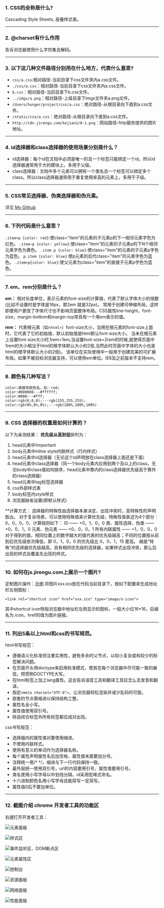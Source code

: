 ###  1. CSS的全称是什么?
Cascading Style Sheets, 层叠样式表。

----------
###  2. @charset有什么作用
告诉浏览器使用什么字符集去解码。

----------
###  3. 以下这几种文件路径分别用在什么地方，代表什么意思?

 - `css/a.css`:相对路径-当前目录下css文件夹内a.css文件。
 - `./css/a.css`：相对路径-当前目录下css文件夹内a.css文件。
 - `b.css`：相对路径-当前目录下b.css文件。
 - `../imgs/a.png`：相对路径-上级目录下imgs文件夹a.png文件。
 - `/Users/hunger/project/css/a.css`：绝对路径-从根目录向下直到a.css文件。
 - `/static/css/a.css`：绝对路径-从根目录向下直到a.css文件。
 - `http://cdn.jirengu.com/kejian1/8-1.png`：网站路径-http服务提供的图片地址。

----------
###  4. id选择器和class选择器的使用场景分别是什么？

 - id选择器：每个id在文档中必须是唯一的且一个标签只能绑定一个id。所以id选择器通常用于大的模块上，多用于父级。
 - class选择器：文档中多个元素可以拥有一个类名且一个标签可以绑定多个class。所以class选择器通常用于重复使用率高的元素上，多用于子级。

----------
###  5. CSS常见选择器、伪类选择器和伪元素。
详见 [My Github](https://github.com/dolbydot/demos/blob/master/CSS-Selector.html)

----------
###  6. 下列代码是什么意思？
`.item+p {color: red}`:使class="item"的元素的子元素p的下一相邻元素字色为红色。
`.item~p {color: yellow}`:使class="item"的元素的子元素p的下N个相邻元素字色为黄色。
`.item p {color: blue}`:使class="item"的元素的子元素p字色为蓝色。
`p.item {color: blue}`:使p元素的后代class="item"的元素字色为蓝色。
`.item>p{color: blue}`:使父元素为class="item"的直接子元素p字色为蓝色。

----------
###  7. em、rem分别是什么？
**em：**
相对长度单位，表示元素的font-size的计算值，代表了默认字体大小的倍数(比如不设置时是字体是16px，那2em 就是32px)。
常用于创建可伸缩布局，这样即便用户更改了字体尺寸也不影响页面整体布局。CSS属性line-height，font-size，margin-bottom和margin-top常具有一个用em表示的值。

**rem：**
代表根元素（如`<html>`）font-size大小，当用在根元素的font-size上面时，它代表了它的初始值，默认初始值是html默认font-size大小。
当未在根元素上设置font-size大小时,1rem=1em,当设置font-size=2rem的时候,就使得页面中1rem的大小相当于html的根字体默认大小的2倍,当然此时页面中字体的大小也是html的根字体默认大小的2倍)。
该单位在实际使用中一般用于创建完美的可扩展布局。如果不被目标浏览器支持，可以使用em单位。IE8及之前版本不支持rem。

----------
###  8. 颜色有几种写法？
```
color:直接写颜色名，如：red;
color:#000000---#ffffff;
color:#000---#fff;
color:rgb(0,0,0);---rgb(255,255,255);
color:rgb(0%,0%,0%);---rgb(100%,100%,100%)
```

----------
###  9. CSS 选择器的权重是如何计算的？
以下为亲测结果：
**优先级从高到低**排列为：
1. head元素中!important
2. body元素中inline style内联样式（行内样式）
3. head元素中id选择器（无论这个id声明放在class选择器上面还是下面）
4. head元素中class选择器（同一个body元素内应用到两个及以上的class，无论body中class值如何排序，head元素中靠内的class选择器优先级高于靠外的class选择器）
5. head元素中tag标签选择器
6. css外部样式表
7. body标签内style样式
8. 浏览器缺省设置(即默认样式)

**计算方式：
选择器的特殊性由选择器本身决定，出现冲突时，高特殊性的声明胜出。
对于复杂场景，可以使用特殊值来计算优先级，特殊性值表述为4个部分：0，0，0，0，计算规则如下：
ID —— +0，1，0，0
类、属性选择、伪类 —— +0，0，1，0
元素、伪元素 —— +0，0，0，1
所有内联属性 —— +1，0，0，0
对于得到的值，相同位置上的数字越大的值代表的优先级越高；不同的位置按从前到后优先级依次降低，即 0，1，0，0 的优先级比 0，0，1，15 更高。
越是“特殊”的选择器优先级越高，具有相同优先级的选择器，如果样式出现冲突，那么后出现的样式会覆盖先出现的样式。

----------
###  10. 如何在js.jirengu.com上展示一个图片?
定制图片操作：[示例](https://dolbydot.github.io/demos/form.html)
将图片xxx.ico放在代码当前目录下，按如下配置来生成地址栏左侧图标：
```
<link rel="shortcut icon" href="xxx.ico" type="image/x-icon">
```
其中shortcut icon特指浏览器中地址栏左侧显示的图标，一般大小位16*16，后缀名为.icon。href的值为图片链接。

----------
###  11. 列出5条以上html和css的书写规范。
html书写规范：

 - 遵循语义化标准但注重实用性，避免多余的父节点，以较小复杂度和较少的标签解决问题。
 - 在页面开头用doctype来启用标准模式，使其在每个浏览器中尽可能一致的展现，照惯例DOCTYPE大写。
 - 在html标签上加上lang属性。这会告诉语音工具和翻译工具应怎么去发音和翻译。
 - 指定`<meta charset="UTF-8">`，让浏览器轻松渲染并减少乱码的可能。
 - 嵌套的节点需缩进以保持结构工整。
 - 属性名全小写。
 - 属性值使用双引号。
 - 除自闭合标签外所有标签都应成对出现。

css书写规范：

 - 选择器内的属性值对要使用缩进。
 - 不使用内联样式。
 - 使用有意义的单词作为选择器名称。
 - 每个属性声明属性名后加空格，属性值末尾要加分号。
 - 注释统一用/* */，缩进与下一行代码保持一致。
 - 最外层统一使用双引号，url的内容要用引号，属性值要用引号。
 - 类名使用小写字母以中划线分隔，id采用驼峰式命名。
 - 十六进制颜色名用小写字母且能简写一定简写。
 - 属性值0后不要加单位。

----------
###  12. 截图介绍 chrome 开发者工具的功能区
右键打开开发者工具：

![元素面板](http://upload-images.jianshu.io/upload_images/6851923-892e3c4dea848de7.png?imageMogr2/auto-orient/strip%7CimageView2/2/w/1240)

![样式区](http://upload-images.jianshu.io/upload_images/6851923-491798e00985e5d8.png?imageMogr2/auto-orient/strip%7CimageView2/2/w/1240)

![事件监听区、DOM断点区](http://upload-images.jianshu.io/upload_images/6851923-21013f64a18036b6.png?imageMogr2/auto-orient/strip%7CimageView2/2/w/1240)

![元素属性区](http://upload-images.jianshu.io/upload_images/6851923-e88dd184aee341aa.png?imageMogr2/auto-orient/strip%7CimageView2/2/w/1240)

![控制台](http://upload-images.jianshu.io/upload_images/6851923-72718c260c0ceaae.png?imageMogr2/auto-orient/strip%7CimageView2/2/w/1240)

![资源面板](http://upload-images.jianshu.io/upload_images/6851923-7a5a43d993e7affb.png?imageMogr2/auto-orient/strip%7CimageView2/2/w/1240)

![网络面板](http://upload-images.jianshu.io/upload_images/6851923-64539a7d70cd71dd.png?imageMogr2/auto-orient/strip%7CimageView2/2/w/1240)

![性能面板](http://upload-images.jianshu.io/upload_images/6851923-8ffcf8d7d536b808.png?imageMogr2/auto-orient/strip%7CimageView2/2/w/1240)
